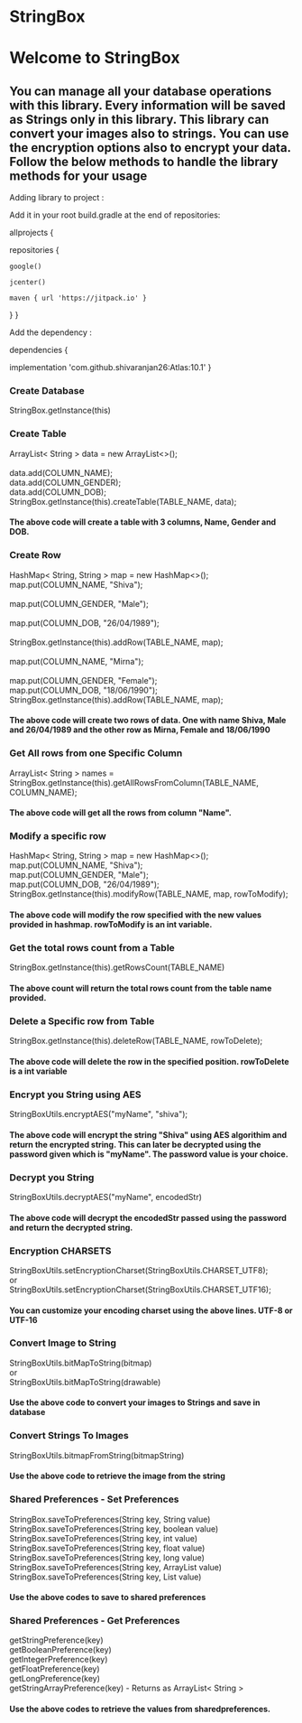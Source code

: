 # StringBox

# Welcome to StringBox

## You can manage all your database operations with this library. Every information will be saved as Strings only in this library. This library can convert your images also to strings. You can use the encryption options also to encrypt your data. Follow the below methods to handle the library methods for your usage

Adding library to project :

Add it in your root build.gradle at the end of repositories:

allprojects {

repositories {

    google()

    jcenter()

    maven { url 'https://jitpack.io' }

}
}

Add the dependency :

dependencies {

implementation 'com.github.shivaranjan26:Atlas:10.1'
}


### Create Database
StringBox.getInstance(this)





### Create Table
ArrayList< String > data = new ArrayList<>();</br>      
        data.add(COLUMN_NAME); </br>
        data.add(COLUMN_GENDER); </br>
        data.add(COLUMN_DOB); </br> 
        StringBox.getInstance(this).createTable(TABLE_NAME, data); </br>
#### The above code will create a table with 3 columns, Name, Gender and DOB.





### Create Row
HashMap< String, String > map = new HashMap<>(); </br> 
        map.put(COLUMN_NAME, "Shiva"); </br>  
        map.put(COLUMN_GENDER, "Male"); </br>  
        map.put(COLUMN_DOB, "26/04/1989"); </br>  
        StringBox.getInstance(this).addRow(TABLE_NAME, map); </br>  
        map.put(COLUMN_NAME, "Mirna"); </br>  
        map.put(COLUMN_GENDER, "Female"); </br> 
        map.put(COLUMN_DOB, "18/06/1990"); </br> 
        StringBox.getInstance(this).addRow(TABLE_NAME, map); </br>
#### The above code will create two rows of data. One with name Shiva, Male and 26/04/1989 and the other row as Mirna, Female and 18/06/1990
  
  
  
  
  
### Get All rows from one Specific Column
ArrayList< String > names = StringBox.getInstance(this).getAllRowsFromColumn(TABLE_NAME, COLUMN_NAME); </br>
#### The above code will get all the rows from column "Name".
 
 
 
 
 
### Modify a specific row
HashMap< String, String > map = new HashMap<>();</br>
        map.put(COLUMN_NAME, "Shiva");</br>
        map.put(COLUMN_GENDER, "Male");</br>
        map.put(COLUMN_DOB, "26/04/1989");</br>
        StringBox.getInstance(this).modifyRow(TABLE_NAME, map, rowToModify);
#### The above code will modify the row specified with the new values provided in hashmap. rowToModify is an int variable.





### Get the total rows count from a Table
StringBox.getInstance(this).getRowsCount(TABLE_NAME)
#### The above count will return the total rows count from the table name provided.





### Delete a Specific row from Table
StringBox.getInstance(this).deleteRow(TABLE_NAME, rowToDelete);
#### The above code will delete the row in the specified position. rowToDelete is a int variable





### Encrypt you String using AES
StringBoxUtils.encryptAES("myName", "shiva");
#### The above code will encrypt the string "Shiva" using AES algorithim and return the encrypted string. This can later be decrypted using the password given which is "myName". The password value is your choice.





### Decrypt you String
StringBoxUtils.decryptAES("myName", encodedStr)
#### The above code will decrypt the encodedStr passed using the password and return the decrypted string.

### Encryption CHARSETS
StringBoxUtils.setEncryptionCharset(StringBoxUtils.CHARSET_UTF8); </br>
or </br>
StringBoxUtils.setEncryptionCharset(StringBoxUtils.CHARSET_UTF16);
#### You can customize your encoding charset using the above lines. UTF-8 or UTF-16





### Convert Image to String
StringBoxUtils.bitMapToString(bitmap) </br>
or </br>
StringBoxUtils.bitMapToString(drawable)
#### Use the above code to convert your images to Strings and save in database





### Convert Strings To Images
StringBoxUtils.bitmapFromString(bitmapString)
#### Use the above code to retrieve the image from the string





### Shared Preferences - Set Preferences
StringBox.saveToPreferences(String key, String value) </br>
StringBox.saveToPreferences(String key, boolean value) </br>
StringBox.saveToPreferences(String key, int value) </br>
StringBox.saveToPreferences(String key, float value) </br>
StringBox.saveToPreferences(String key, long value) </br>
StringBox.saveToPreferences(String key, ArrayList<String> value) </br>
StringBox.saveToPreferences(String key, List<String> value) </br>
#### Use the above codes to save to shared preferences





### Shared Preferences - Get Preferences
getStringPreference(key) </br>
getBooleanPreference(key) </br>
getIntegerPreference(key) </br>
getFloatPreference(key) </br>
getLongPreference(key) </br>
getStringArrayPreference(key) - Returns as ArrayList< String > </br>
#### Use the above codes to retrieve the values from sharedpreferences.
